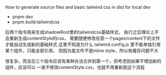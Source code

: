 How to generate source files and basic tailwind css in dist for local dev
- pnpm dev
- pnpm build:tailwindcss

后两个指令用来生成shadowRoot里的tailwindcss基础样式，
执行之后理论上不会重新生成contentStyle的css，
需要随便修改任意一个pages/content下的文件才能自动生成新的基础样式
这里不知道为什么 tailwind.config.js 里不能单独引用某个组件，只能全部引用，
但因为是文件不是inline style，所以有缓存问题不大

很复杂，而且后三个指令应该有某种办法合并到第一个，但考虑到如果不增加新的组件，应该可以
一直不修改contentStyle.css，也就不用重新跑这个流程
